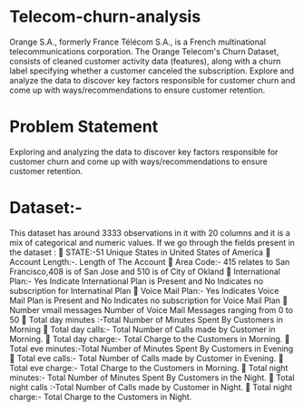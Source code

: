 # Telecom-churn-analysis

Orange S.A., formerly France Télécom S.A., is a French multinational telecommunications corporation. The Orange Telecom's Churn Dataset, consists of cleaned customer activity data (features), along with a churn label specifying whether a customer canceled the subscription.
Explore and analyze the data to discover key factors responsible for customer churn and come up with ways/recommendations to ensure customer retention.

# Problem Statement
Exploring and analyzing the data to discover key factors responsible for customer churn and come up with ways/recommendations to ensure customer retention.

# Dataset:-
 This dataset has around 3333 
observations in it with 20 columns and it 
is a mix of categorical and numeric 
values. If we go through the fields 
present in the dataset :
 STATE:-51 Unique States in United 
States of America
 Account Length:-. Length of The 
Account
 Area Code:- 415 relates to San 
Francisco,408 is of San Jose and 510 is 
of City of Okland
 International Plan:- Yes Indicate 
International Plan is Present and No 
Indicates no subscription for Internatinal 
Plan
 Voice Mail Plan:- Yes Indicates Voice 
Mail Plan is Present and No Indicates no 
subscription for Voice Mail Plan
 Number vmail messages Number of 
Voice Mail Messages ranging from 0 to 
50
 Total day minutes :-Total Number of 
Minutes Spent By Customers in 
Morning
 Total day calls:- Total Number of Calls 
made by Customer in Morning.
 Total day charge:- Total Charge to the 
Customers in Morning.
 Total eve minutes:-Total Number of 
Minutes Spent By Customers in Evening
 Total eve calls:- Total Number of Calls 
made by Customer in Evening.
 Total eve charge:- Total Charge to the 
Customers in Morning.
 Total night minutes:- Total Number of 
Minutes Spent By Customers in the 
Night.
 Total night calls :-Total Number of 
Calls made by Customer in Night.
 Total night charge:- Total Charge to 
the Customers in Night.
